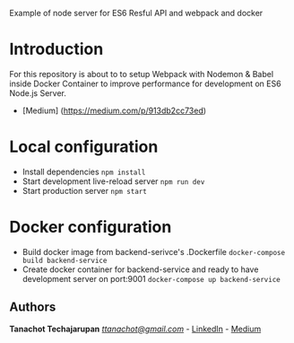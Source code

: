 Example of node server for ES6 Resful API and webpack and docker

# Introduction
For this repository is about to to setup Webpack with Nodemon & Babel inside Docker Container to improve performance for development on ES6 Node.js Server.

* [Medium] (https://medium.com/p/913db2cc73ed)

# Local configuration
* Install dependencies
```npm install```
* Start development live-reload server
```npm run dev```
* Start production server
```npm start```

# Docker configuration
* Build docker image from backend-serivce's .Dockerfile
```docker-compose build backend-service```
* Create docker container for backend-service and ready to have development server on port:9001
```docker-compose up backend-service```

## Authors
**Tanachot Techajarupan**
*ttanachot@gmail.com* - [LinkedIn](https://www.linkedin.com/in/tanachot-te/) - [Medium](https://medium.com/@ttanachot)